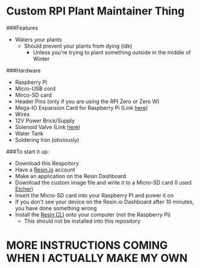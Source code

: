 # Custom RPI Plant Maintainer Thing
###Features
- Waters your plants
	- Should prevent your plants from dying (idk)
		- Unless you're trying to plant something outside in the middle of Winter

###Hardware
- Raspberry Pi
- Micro-USB cord
- Mirco-SD card
- Header Pins (only if you are using the RPI Zero or Zero W)
- Mega-IO Expansion Card for Raspberry Pi (Link [here](https://www.sequentmicrosystems.com/))
- Wires
- 12V Power Brick/Supply
- Solenoid Valve (Link [here](https://www.amazon.com/gp/product/B071JDFVNQ/ref=oh_aui_detailpage_o00_s00?ie=UTF8&psc=1))
- Water Tank
- Soldering Iron (obviously)

###To start it up:

- Download this Respoitory
- Have a [Resin.io](https://resin.io/) account
- Make an application on the Resin Dashboard
- Download the custom image file and write it to a Micro-SD card (I used [Etcher](https://etcher.io/))
- Insert the Micro-SD card into your Raspberry PI and power it on
- If you don't see your device on the Resin.io Dashboard after 10 minutes, you have done something wrong
- Install the [Resin CLI](https://github.com/resin-io/resin-cli) onto your computer (not the Raspberry Pi)
  - This should not be installed into this repository

# MORE INSTRUCTIONS COMING WHEN I ACTUALLY MAKE MY OWN